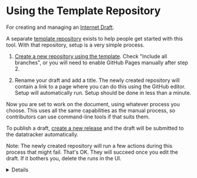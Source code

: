 # Using the Template Repository

For creating and managing an [Internet
Draft](https://github.com/ietf/id-guidelines).

A separate [template
repository](https://github.com/martinthomson/internet-draft-template) exists to
help people get started with this tool.  With that repository, setup is a very
simple process.

1. [Create a new repository using the
   template](https://github.com/martinthomson/internet-draft-template/generate).
   Check "Include all branches", or you will need to enable GitHub Pages
   manually after step 2.

2. Rename your draft and add a title.  The newly created repository will contain
   a link to a page where you can do this using the GitHub editor.  Setup will
   automatically run.  Setup should be done in less than a minute.

Now you are set to work on the document, using whatever process you choose.
This uses all the same capabilities as the manual process, so contributors can
use command-line tools if that suits them.

To publish a draft, [create a new
release](https://github.com/martinthomson/i-d-template/blob/main/doc/SUBMITTING.md#github-release)
and the draft will be submitted to the datatracker automatically.

Note: The newly created repository will run a few actions during this process
that might fail.  That's OK.  They will succeed once you edit the draft.  If it
bothers you, delete the runs in the UI.

<details>

It is not possible to update workflows (the files GitHub Actions use) from an
action unless you use custom personal access tokens.  Rather than complicate the
setup process by requiring a token, this template includes all the necessary
workflow files from the beginning, plus a special setup workflow.  Before the
repository is properly setup, the other workflows will fail immediately (and
safely).  The setup workflow removes itself once it is successful.

</details>
